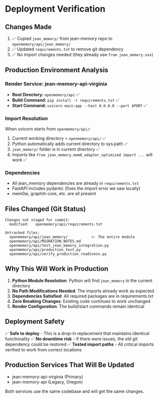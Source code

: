 # Deployment Verification

## Changes Made
1. ✅ Copied `jean_memory/` from jean-memory repo to `openmemory/api/jean_memory/`
2. ✅ Updated `requirements.txt` to remove git dependency
3. ✅ No import changes needed (they already use `from jean_memory.xxx`)

## Production Environment Analysis

### Render Service: jean-memory-api-virginia
- **Root Directory:** `openmemory/api` ✅
- **Build Command:** `pip install -r requirements.txt` ✅
- **Start Command:** `uvicorn main:app --host 0.0.0.0 --port $PORT` ✅

### Import Resolution
When uvicorn starts from `openmemory/api/`:
1. Current working directory = `openmemory/api/` ✅
2. Python automatically adds current directory to sys.path ✅
3. `jean_memory/` folder is in current directory ✅
4. Imports like `from jean_memory.mem0_adapter_optimized import ...` will work ✅

### Dependencies
- All jean_memory dependencies are already in `requirements.txt`
- FastAPI includes pydantic (fixes the import error we saw locally)
- mem0ai, graphiti-core, etc. are all present

## Files Changed (Git Status)
```
Changes not staged for commit:
  modified:   openmemory/api/requirements.txt

Untracked files:
  openmemory/api/jean_memory/           <- The entire module
  openmemory/api/MIGRATION_NOTES.md
  openmemory/api/test_jean_memory_integration.py
  openmemory/api/production_test.py
  openmemory/api/verify_production_readiness.py
```

## Why This Will Work in Production

1. **Python Module Resolution**: Python will find `jean_memory` in the current directory
2. **No Path Modifications Needed**: The imports already work as expected
3. **Dependencies Satisfied**: All required packages are in requirements.txt
4. **Zero Breaking Changes**: Existing code continues to work unchanged
5. **Render Configuration**: The build/start commands remain identical

## Deployment Safety

✅ **Safe to deploy** - This is a drop-in replacement that maintains identical functionality
✅ **No downtime risk** - If there were issues, the old git dependency could be restored
✅ **Tested import paths** - All critical imports verified to work from correct locations

## Production Services That Will Be Updated
- jean-memory-api-virginia (Primary)
- jean-memory-api (Legacy, Oregon)

Both services use the same codebase and will get the same changes.